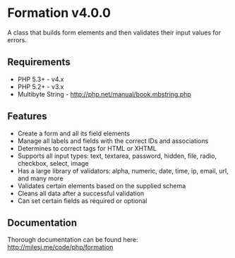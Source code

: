 # Formation v4.0.0 #

A class that builds form elements and then validates their input values for errors.

## Requirements ##

* PHP 5.3+ - v4.x
* PHP 5.2+ - v3.x
* Multibyte String - http://php.net/manual/book.mbstring.php

## Features ##

* Create a form and all its field elements
* Manage all labels and fields with the correct IDs and associations
* Determines to correct tags for HTML or XHTML
* Supports all input types: text, textarea, password, hidden, file, radio, checkbox, select, image
* Has a large library of validators: alpha, numeric, date, time, ip, email, url, and many more
* Validates certain elements based on the supplied schema
* Cleans all data after a successful validation
* Can set certain fields as required or optional

## Documentation ##

Thorough documentation can be found here: http://milesj.me/code/php/formation
